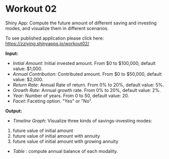 # Workout 02

Shiny App: Compute the future amount of different saving and investing modes, and visualize them in different scenarios.  

To see published application please click here: https://zziying.shinyapps.io/workout02/  

**Input:**  

+ *Initial Amount*: Initial invested amount. From $0 to $100,000, default value: $1,000.  
+ *Annual Contribution*: Contributed amount. From $0 to $50,000, default value: $2,000.  
+ *Return Rate*: Annual Rate of return. From 0% to 20%, default value: 5%.  
+ *Growth Rate*: Annual growth rate. From 0% to 20%, default value: 2%.  
+ *Year*: Number of years. From 0 to 50, default value: 20.  
+ *Facet*: Faceting option. "Yes" or "No".  

**Output:**  

+ *Timeline Graph*: Visualize three kinds of savings-investing modes:  
1. future value of initial amount  
2. future value of initial amount with annuity  
3. future value of initial amount with growing annuity  

+ *Table* : compute annual balance of each modality.  
